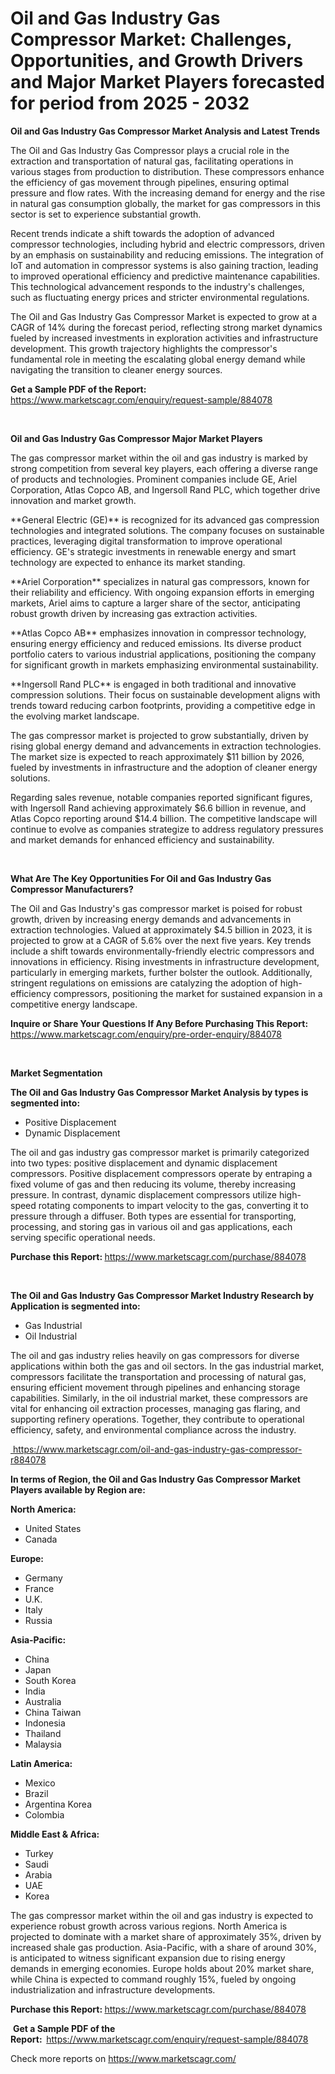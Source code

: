 <p><h1>Oil and Gas Industry Gas Compressor Market: Challenges, Opportunities, and Growth Drivers and Major Market Players forecasted for period from 2025 - 2032</h1></p><p><strong>Oil and Gas Industry Gas Compressor Market Analysis and Latest Trends</strong></p>
<p><p>The Oil and Gas Industry Gas Compressor plays a crucial role in the extraction and transportation of natural gas, facilitating operations in various stages from production to distribution. These compressors enhance the efficiency of gas movement through pipelines, ensuring optimal pressure and flow rates. With the increasing demand for energy and the rise in natural gas consumption globally, the market for gas compressors in this sector is set to experience substantial growth.</p><p>Recent trends indicate a shift towards the adoption of advanced compressor technologies, including hybrid and electric compressors, driven by an emphasis on sustainability and reducing emissions. The integration of IoT and automation in compressor systems is also gaining traction, leading to improved operational efficiency and predictive maintenance capabilities. This technological advancement responds to the industry's challenges, such as fluctuating energy prices and stricter environmental regulations.</p><p>The Oil and Gas Industry Gas Compressor Market is expected to grow at a CAGR of 14% during the forecast period, reflecting strong market dynamics fueled by increased investments in exploration activities and infrastructure development. This growth trajectory highlights the compressor's fundamental role in meeting the escalating global energy demand while navigating the transition to cleaner energy sources.</p></p>
<p><strong>Get a Sample PDF of the Report:&nbsp;</strong> <a href="https://www.marketscagr.com/enquiry/request-sample/884078?utm_campaign=1932&utm_medium=2&utm_source=Github&utm_content=ia&utm_term=25022025&utm_id=oil-and-gas-industry-gas-compressor">https://www.marketscagr.com/enquiry/request-sample/884078</a></p>
<p>&nbsp;</p>
<p><strong>Oil and Gas Industry Gas Compressor Major Market Players</strong></p>
<p><p>The gas compressor market within the oil and gas industry is marked by strong competition from several key players, each offering a diverse range of products and technologies. Prominent companies include GE, Ariel Corporation, Atlas Copco AB, and Ingersoll Rand PLC, which together drive innovation and market growth.</p><p>**General Electric (GE)** is recognized for its advanced gas compression technologies and integrated solutions. The company focuses on sustainable practices, leveraging digital transformation to improve operational efficiency. GE's strategic investments in renewable energy and smart technology are expected to enhance its market standing.</p><p>**Ariel Corporation** specializes in natural gas compressors, known for their reliability and efficiency. With ongoing expansion efforts in emerging markets, Ariel aims to capture a larger share of the sector, anticipating robust growth driven by increasing gas extraction activities.</p><p>**Atlas Copco AB** emphasizes innovation in compressor technology, ensuring energy efficiency and reduced emissions. Its diverse product portfolio caters to various industrial applications, positioning the company for significant growth in markets emphasizing environmental sustainability.</p><p>**Ingersoll Rand PLC** is engaged in both traditional and innovative compression solutions. Their focus on sustainable development aligns with trends toward reducing carbon footprints, providing a competitive edge in the evolving market landscape.</p><p>The gas compressor market is projected to grow substantially, driven by rising global energy demand and advancements in extraction technologies. The market size is expected to reach approximately $11 billion by 2026, fueled by investments in infrastructure and the adoption of cleaner energy solutions.</p><p>Regarding sales revenue, notable companies reported significant figures, with Ingersoll Rand achieving approximately $6.6 billion in revenue, and Atlas Copco reporting around $14.4 billion. The competitive landscape will continue to evolve as companies strategize to address regulatory pressures and market demands for enhanced efficiency and sustainability.</p></p>
<p>&nbsp;</p>
<p><strong>What Are The Key Opportunities For Oil and Gas Industry Gas Compressor Manufacturers?</strong></p>
<p><p>The Oil and Gas Industry's gas compressor market is poised for robust growth, driven by increasing energy demands and advancements in extraction technologies. Valued at approximately $4.5 billion in 2023, it is projected to grow at a CAGR of 5.6% over the next five years. Key trends include a shift towards environmentally-friendly electric compressors and innovations in efficiency. Rising investments in infrastructure development, particularly in emerging markets, further bolster the outlook. Additionally, stringent regulations on emissions are catalyzing the adoption of high-efficiency compressors, positioning the market for sustained expansion in a competitive energy landscape.</p></p>
<p><strong>Inquire or Share Your Questions If Any Before Purchasing This Report:</strong> <a href="https://www.marketscagr.com/enquiry/pre-order-enquiry/884078?utm_campaign=1932&utm_medium=2&utm_source=Github&utm_content=ia&utm_term=25022025&utm_id=oil-and-gas-industry-gas-compressor">https://www.marketscagr.com/enquiry/pre-order-enquiry/884078</a></p>
<p>&nbsp;</p>
<p><strong>Market Segmentation</strong></p>
<p><strong>The Oil and Gas Industry Gas Compressor Market Analysis by types is segmented into:</strong></p>
<p><ul><li>Positive Displacement</li><li>Dynamic Displacement</li></ul></p>
<p><p>The oil and gas industry gas compressor market is primarily categorized into two types: positive displacement and dynamic displacement compressors. Positive displacement compressors operate by entraping a fixed volume of gas and then reducing its volume, thereby increasing pressure. In contrast, dynamic displacement compressors utilize high-speed rotating components to impart velocity to the gas, converting it to pressure through a diffuser. Both types are essential for transporting, processing, and storing gas in various oil and gas applications, each serving specific operational needs.</p></p>
<p><strong>Purchase this Report:&nbsp;</strong><a href="https://www.marketscagr.com/purchase/884078?utm_campaign=1932&utm_medium=2&utm_source=Github&utm_content=ia&utm_term=25022025&utm_id=oil-and-gas-industry-gas-compressor">https://www.marketscagr.com/purchase/884078</a></p>
<p>&nbsp;</p>
<p><strong>The Oil and Gas Industry Gas Compressor Market Industry Research by Application is segmented into:</strong></p>
<p><ul><li>Gas Industrial</li><li>Oil Industrial</li></ul></p>
<p><p>The oil and gas industry relies heavily on gas compressors for diverse applications within both the gas and oil sectors. In the gas industrial market, compressors facilitate the transportation and processing of natural gas, ensuring efficient movement through pipelines and enhancing storage capabilities. Similarly, in the oil industrial market, these compressors are vital for enhancing oil extraction processes, managing gas flaring, and supporting refinery operations. Together, they contribute to operational efficiency, safety, and environmental compliance across the industry.</p></p>
<p><a href="https://www.marketscagr.com/oil-and-gas-industry-gas-compressor-r884078?utm_campaign=1932&utm_medium=2&utm_source=Github&utm_content=ia&utm_term=25022025&utm_id=oil-and-gas-industry-gas-compressor">&nbsp;https://www.marketscagr.com/oil-and-gas-industry-gas-compressor-r884078</a></p>
<p><strong>In terms of Region, the Oil and Gas Industry Gas Compressor Market Players available by Region are:</strong></p>
<p>
    <p> <strong> North America: </strong>
        <ul>
            <li>United States</li>
            <li>Canada</li>
        </ul>
        </p> 
    <p> <strong> Europe: </strong>
        <ul>
            <li>Germany</li>
            <li>France</li>
            <li>U.K.</li>
            <li>Italy</li>
            <li>Russia</li>
        </ul>
        </p> 
    <p> <strong> Asia-Pacific: </strong>
        <ul>
            <li>China</li>
            <li>Japan</li>
            <li>South Korea</li>
            <li>India</li>
            <li>Australia</li>
            <li>China Taiwan</li>
            <li>Indonesia</li>
            <li>Thailand</li>
            <li>Malaysia</li>
        </ul>
        </p> 
    <p> <strong> Latin America: </strong>
        <ul>
            <li>Mexico</li>
            <li>Brazil</li>
            <li>Argentina Korea</li>
            <li>Colombia</li>
        </ul>
        </p> 
    <p> <strong> Middle East & Africa: </strong>
        <ul>
            <li>Turkey</li>
            <li>Saudi</li>
            <li>Arabia</li>
            <li>UAE</li>
            <li>Korea</li>
        </ul>
    </p>
    </p>
<p><p>The gas compressor market within the oil and gas industry is expected to experience robust growth across various regions. North America is projected to dominate with a market share of approximately 35%, driven by increased shale gas production. Asia-Pacific, with a share of around 30%, is anticipated to witness significant expansion due to rising energy demands in emerging economies. Europe holds about 20% market share, while China is expected to command roughly 15%, fueled by ongoing industrialization and infrastructure developments.</p></p>
<p><strong>Purchase this Report: </strong><a href="https://www.marketscagr.com/purchase/884078?utm_campaign=1932&utm_medium=2&utm_source=Github&utm_content=ia&utm_term=25022025&utm_id=oil-and-gas-industry-gas-compressor">https://www.marketscagr.com/purchase/884078</a></p>
<p>&nbsp;<strong>Get a Sample PDF of the Report:&nbsp;&nbsp;</strong><a href="https://www.marketscagr.com/enquiry/request-sample/884078?utm_campaign=1932&utm_medium=2&utm_source=Github&utm_content=ia&utm_term=25022025&utm_id=oil-and-gas-industry-gas-compressor">https://www.marketscagr.com/enquiry/request-sample/884078</a></p>
<p><strong></strong></p>
<p>Check more reports on <a href="https://www.marketscagr.com/?utm_campaign=1932&utm_medium=2&utm_source=Github&utm_content=ia&utm_term=25022025&utm_id=oil-and-gas-industry-gas-compressor">https://www.marketscagr.com/</a></p>